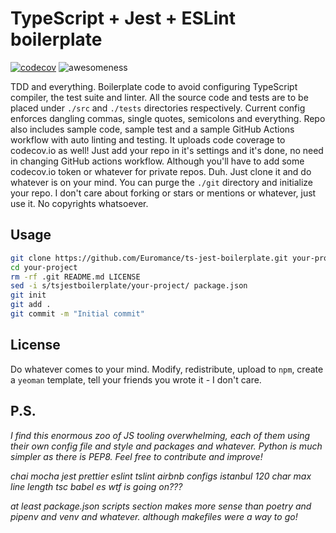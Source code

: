 # TypeScript + Jest + ESLint boilerplate

[![codecov](https://codecov.io/gh/Euromance/ts-jest-boilerplate/branch/master/graph/badge.svg?token=FPQNIRM2AD)](https://codecov.io/gh/Euromance/ts-jest-boilerplate)
![awesomeness](https://img.shields.io/badge/awesomeness-yes-blueviolet)

TDD and everything.
Boilerplate code to avoid configuring TypeScript compiler, the test suite and linter.
All the source code and tests are to be placed under `./src` and `./tests` directories respectively.
Current config enforces dangling commas, single quotes, semicolons and everything.
Repo also includes sample code, sample test and a sample GitHub Actions workflow with auto linting and testing.
It uploads code coverage to codecov.io as well! Just add your repo in it's settings and it's done, no need in changing GitHub actions workflow.
Although you'll have to add some codecov.io token or whatever for private repos. Duh.
Just clone it and do whatever is on your mind. You can purge the `./git` directory and initialize your repo.
I don't care about forking or stars or mentions or whatever, just use it. No copyrights whatsoever.

## Usage

```bash
git clone https://github.com/Euromance/ts-jest-boilerplate.git your-project
cd your-project
rm -rf .git README.md LICENSE
sed -i s/tsjestboilerplate/your-project/ package.json
git init 
git add .
git commit -m "Initial commit"
```

## License

Do whatever comes to your mind. Modify, redistribute, upload to `npm`, create a `yeoman` template, tell your friends you wrote it - I don't care.

## P.S.

_I find this enormous zoo of JS tooling overwhelming, each of them using their own config file and style and packages and whatever. Python is much simpler as there is PEP8. Feel free to contribute and improve!_

_chai mocha jest prettier eslint tslint airbnb configs istanbul 120 char max line length tsc babel es wtf is going on???_

_at least package.json scripts section makes more sense than poetry and pipenv and venv and whatever. although makefiles were a way to go!_
